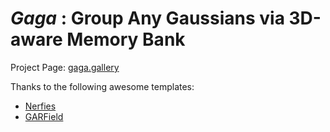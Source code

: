# *Gaga* : Group Any Gaussians via 3D-aware Memory Bank

Project Page: [gaga.gallery](https://www.weijielyu.github.io/Gaga/)

Thanks to the following awesome templates:
- [Nerfies](https://nerfies.github.io)
- [GARField](https://www.garfield.studio)
